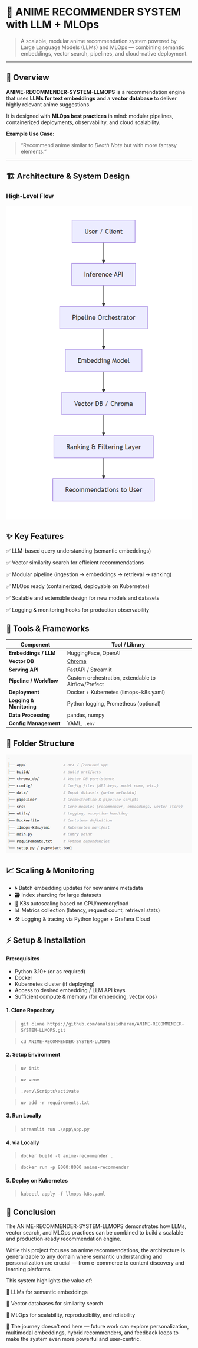 # 🎌 ANIME RECOMMENDER SYSTEM with LLM + MLOps

> A scalable, modular anime recommendation system powered by Large Language Models (LLMs) and MLOps — combining semantic embeddings, vector search, pipelines, and cloud-native deployment.

---

## 🎯 Overview

**ANIME-RECOMMENDER-SYSTEM-LLMOPS** is a recommendation engine that uses **LLMs for text embeddings** and a **vector database** to deliver highly relevant anime suggestions.  

It is designed with **MLOps best practices** in mind: modular pipelines, containerized deployments, observability, and cloud scalability.

**Example Use Case:**
> “Recommend anime similar to *Death Note* but with more fantasy elements.”

---

## 🏗 Architecture & System Design

### High-Level Flow

![alt text](image.png)


## ✨ Key Features

✅ LLM-based query understanding (semantic embeddings)

✅ Vector similarity search for efficient recommendations

✅ Modular pipeline (ingestion → embeddings → retrieval → ranking)

✅ MLOps ready (containerized, deployable on Kubernetes)

✅ Scalable and extensible design for new models and datasets

✅ Logging & monitoring hooks for production observability

## 🔧 Tools & Frameworks

| Component                | Tool / Library                                      |
| ------------------------ | --------------------------------------------------- |
| **Embeddings / LLM**     | HuggingFace, OpenAI                                 |
| **Vector DB**            | [Chroma](https://www.trychroma.com/)                |
| **Serving API**          | FastAPI / Streamlit                                 |
| **Pipeline / Workflow**  | Custom orchestration, extendable to Airflow/Prefect |
| **Deployment**           | Docker + Kubernetes (llmops-k8s.yaml)               |
| **Logging & Monitoring** | Python logging, Prometheus (optional)               |
| **Data Processing**      | pandas, numpy                                       |
| **Config Management**    | YAML, `.env`                                        |

## 📂 Folder Structure


![alt text](image-1.png)


## 📈 Scaling & Monitoring

- 🌀 Batch embedding updates for new anime metadata
- 🗃 Index sharding for large datasets
- 🚀 K8s autoscaling based on CPU/memory/load
- 📊 Metrics collection (latency, request count, retrieval stats)
- 🛠 Logging & tracing via Python logger + Grafana Cloud

## ⚡ Setup & Installation

#### Prerequisites

- Python 3.10+ (or as required)
- Docker
- Kubernetes cluster (if deploying)
- Access to desired embedding / LLM API keys
- Sufficient compute & memory (for embedding, vector ops)

#### 1. Clone Repository

> `git clone https://github.com/anulsasidharan/ANIME-RECOMMENDER-SYSTEM-LLMOPS.git`

> `cd ANIME-RECOMMENDER-SYSTEM-LLMOPS`

#### 2. Setup Environment

> `uv init`

> `uv venv`

> `.venv\Scripts\activate`

> `uv add -r requirements.txt`

#### 3. Run Locally

> `streamlit run .\app\app.py`

#### 4. via Locally

> `docker build -t anime-recommender .`

> `docker run -p 8000:8000 anime-recommender`

#### 5. Deploy on Kubernetes

> `kubectl apply -f llmops-k8s.yaml`


## 🏁 Conclusion

The ANIME-RECOMMENDER-SYSTEM-LLMOPS demonstrates how LLMs, vector search, and MLOps practices can be combined to build a scalable and production-ready recommendation engine.

While this project focuses on anime recommendations, the architecture is generalizable to any domain where semantic understanding and personalization are crucial — from e-commerce to content discovery and learning platforms.

This system highlights the value of:

🔹 LLMs for semantic embeddings

🔹 Vector databases for similarity search

🔹 MLOps for scalability, reproducibility, and reliability

🚀 The journey doesn’t end here — future work can explore personalization, multimodal embeddings, hybrid recommenders, and feedback loops to make the system even more powerful and user-centric.